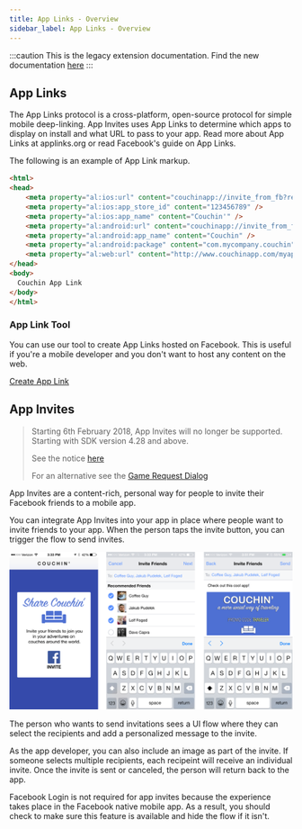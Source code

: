 ```yaml
---
title: App Links - Overview
sidebar_label: App Links - Overview
---
```



:::caution
This is the legacy extension documentation. Find the new documentation [here](../facebookapi/)
:::


## App Links

The App Links protocol is a cross-platform, open-source protocol for simple mobile deep-linking. 
App Invites uses App Links to determine which apps to display on install and what URL to pass 
to your app. Read more about App Links at applinks.org or read Facebook's guide on App Links.

The following is an example of App Link markup.

```html
<html>
<head>
    <meta property="al:ios:url" content="couchinapp://invite_from_fb?referral=123456789" />
    <meta property="al:ios:app_store_id" content="123456789" />
    <meta property="al:ios:app_name" content="Couchin'" />
    <meta property="al:android:url" content="couchinapp://invite_from_fb?referral=123456789" />
    <meta property="al:android:app_name" content="Couchin" />
    <meta property="al:android:package" content="com.mycompany.couchin" />
    <meta property="al:web:url" content="http://www.couchinapp.com/myapp.html" />
</head>
<body>
  Couchin App Link
</body>
</html>
```


### App Link Tool

You can use our tool to create App Links hosted on Facebook. This is useful if you're a mobile 
developer and you don't want to host any content on the web.

[Create App Link](https://developers.facebook.com/quickstarts/?platform=app-links-host)




## App Invites

>
> Starting 6th February 2018, App Invites will no longer be supported. Starting with SDK version 4.28 and above.
>
> See the notice [here](https://developers.facebook.com/blog/post/2017/11/07/changes-developer-offerings/)
>
> For an alternative see the [Game Request Dialog](games---game-request-dialog)
>


App Invites are a content-rich, personal way for people to invite their Facebook friends to a mobile app.

You can integrate App Invites into your app in place where people want to invite friends to your app. 
When the person taps the invite button, you can trigger the flow to send invites.


![](images/app-invites-overview.png)


The person who wants to send invitations sees a UI flow where they can select the recipients and add a personalized message to the invite.

As the app developer, you can also include an image as part of the invite. If someone selects multiple recipients, each recipeint will receive an individual invite. Once the invite is sent or canceled, the person will return back to the app.

Facebook Login is not required for app invites because the experience takes place in the Facebook native mobile app. As a result, you should check to make sure this feature is available and hide the flow if it isn't.
